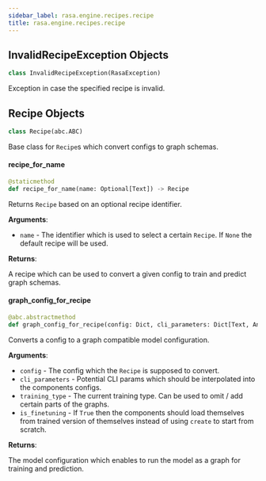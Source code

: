 ```yaml
---
sidebar_label: rasa.engine.recipes.recipe
title: rasa.engine.recipes.recipe
---
```

## InvalidRecipeException Objects

```python
class InvalidRecipeException(RasaException)
```

Exception in case the specified recipe is invalid.

## Recipe Objects

```python
class Recipe(abc.ABC)
```

Base class for `Recipe`s which convert configs to graph schemas.

#### recipe\_for\_name

```python
@staticmethod
def recipe_for_name(name: Optional[Text]) -> Recipe
```

Returns `Recipe` based on an optional recipe identifier.

**Arguments**:

- `name` - The identifier which is used to select a certain `Recipe`. If `None`
  the default recipe will be used.
  

**Returns**:

  A recipe which can be used to convert a given config to train and predict
  graph schemas.

#### graph\_config\_for\_recipe

```python
@abc.abstractmethod
def graph_config_for_recipe(config: Dict, cli_parameters: Dict[Text, Any], training_type: TrainingType = TrainingType.BOTH, is_finetuning: bool = False) -> GraphModelConfiguration
```

Converts a config to a graph compatible model configuration.

**Arguments**:

- `config` - The config which the `Recipe` is supposed to convert.
- `cli_parameters` - Potential CLI params which should be interpolated into the
  components configs.
- `training_type` - The current training type. Can be used to omit / add certain
  parts of the graphs.
- `is_finetuning` - If `True` then the components should load themselves from
  trained version of themselves instead of using `create` to start from
  scratch.
  

**Returns**:

  The model configuration which enables to run the model as a graph for
  training and prediction.

